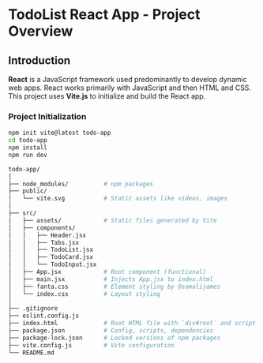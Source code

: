 # TodoList React App - Project Overview

##  Introduction

**React** is a JavaScript framework used predominantly to develop dynamic web apps. React works primarily with JavaScript and then HTML and CSS. This project uses **Vite.js** to initialize and build the React app.

###  Project Initialization

```bash
npm init vite@latest todo-app
cd todo-app
npm install
npm run dev

todo-app/
│
├── node_modules/          # npm packages
├── public/
│   └── vite.svg           # Static assets like videos, images
│
├── src/
│   ├── assets/            # Static files generated by Vite
│   ├── components/
│   │   ├── Header.jsx
│   │   ├── Tabs.jsx
│   │   ├── TodoList.jsx
│   │   ├── TodoCard.jsx
│   │   └── TodoInput.jsx
│   ├── App.jsx            # Root component (functional)
│   ├── main.jsx           # Injects App.jsx to index.html
│   ├── fanta.css          # Element styling by @somalijames
│   └── index.css          # Layout styling
│
├── .gitignore
├── eslint.config.js
├── index.html             # Root HTML file with `div#root` and script to main.jsx
├── package.json           # Config, scripts, dependencies
├── package-lock.json      # Locked versions of npm packages
├── vite.config.js         # Vite configuration
└── README.md
